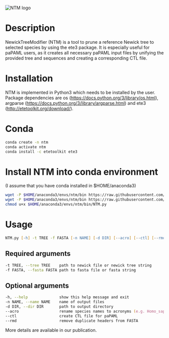 ![NTM logo](https://github.com/RetroWWU/ntm/blob/main/ntm_logo.tiff)

# Description

NewickTreeModifier (NTM) is a tool to prune a reference Newick tree to selected species by using the ete3 package. It is especially useful for paPAML users, as it creates all necessary paPAML input files by unifying the provided tree and sequences and creating a corresponding CTL file.

# Installation

NTM is implemented in Python3 which needs to be installed by the user.
Package dependencies are os (https://docs.python.org/3/library/os.html), argparse (https://docs.python.org/3/library/argparse.html) and ete3 (http://etetoolkit.org/download/).

# Conda
```zsh
conda create -n ntm
conda activate ntm
conda install -c etetoolkit ete3 
```

# Install NTM into conda environment
(I assume that you have conda installed in $HOME/anaconda3)
```zsh
wget -P $HOME/anaconda3/envs/ntm/bin https://raw.githubusercontent.com/RetroWWU/ntm/main/NTM.py
wget -P $HOME/anaconda3/envs/ntm/bin https://raw.githubusercontent.com/RetroWWU/ntm/main/NTM_Functions.py
chmod u+x $HOME/anaconda3/envs/ntm/bin/NTM.py
```

# Usage
```zsh
NTM.py [-h] -t TREE -f FASTA [-n NAME] [-d DIR] [--acro] [--ctl] [--rmd]
```
## Required arguments
```zsh
-t TREE, --tree TREE  	path to newick file or newick tree string
-f FASTA, --fasta FASTA	path to fasta file or fasta string
```
## Optional arguments
```zsh
-h, --help            	show this help message and exit
-n NAME, --name NAME  	name of output files
-d DIR, --dir DIR     	path to output directory
--acro                	rename species names to acronyms (e.g. Homo_sapiens → hom_sap)
--ctl                 	create CTL file for paPAML
--rmd                 	remove duplicate headers from FASTA
```

More details are available in our publication.

